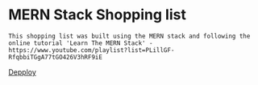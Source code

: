 # MERN Stack Shopping list

```
This shopping list was built using the MERN stack and following the online tutorial 'Learn The MERN Stack' - https://www.youtube.com/playlist?list=PLillGF-RfqbbiTGgA77tGO426V3hRF9iE
```

[Depploy](https://floating-temple-99997.herokuapp.com/)
